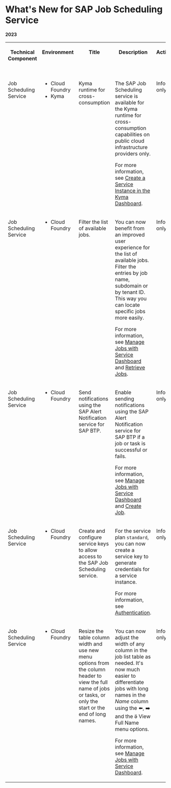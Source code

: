 <!-- loio35dd2f8d1060419f896169b928dc590f -->

<link rel="stylesheet" type="text/css" href="../css/sap-icons.css"/>

# What's New for SAP Job Scheduling Service 





**2023**


<table>
<tr>
<th valign="top">

Technical Component

</th>
<th valign="top">

Environment

</th>
<th valign="top">

Title

</th>
<th valign="top">

Description

</th>
<th valign="top">

Action

</th>
<th valign="top">

Lifecycle

</th>
<th valign="top">

Type

</th>
<th valign="top">

Line of Business

</th>
<th valign="top">

Modular Business Process

</th>
<th valign="top">

Product

</th>
<th valign="top">

Latest Revision

</th>
<th valign="top">

Available as of

</th>
</tr>
<tr>
<td valign="top">

Job Scheduling Service

</td>
<td valign="top">

-   Cloud Foundry
-   Kyma



</td>
<td valign="top">

Kyma runtime for cross-consumption

</td>
<td valign="top">

The SAP Job Scheduling service is available for the Kyma runtime for cross-consumption capabilities on public cloud infrastructure providers only.

For more information, see [Create a Service Instance in the Kyma Dashboard](../create-a-service-instance-in-the-kyma-dashboard-224a49a.md).

</td>
<td valign="top">

Info only

</td>
<td valign="top">



</td>
<td valign="top">

New

</td>
<td valign="top">

Technology

</td>
<td valign="top">

Not applicable

</td>
<td valign="top">

 

</td>
<td valign="top">



</td>
<td valign="top">

2023-08-24

</td>
</tr>
<tr>
<td valign="top">

Job Scheduling Service

</td>
<td valign="top">

-   Cloud Foundry



</td>
<td valign="top">

Filter the list of available jobs.

</td>
<td valign="top">

You can now benefit from an improved user experience for the list of available jobs. Filter the entries by job name, subdomain or by tenant ID. This way you can locate specific jobs more easily.

For more information, see [Manage Jobs with Service Dashboard](../40---Using-JOB-SCHDULR-TITLE/manage-jobs-with-service-dashboard-132fd06.md) and [Retrieve Jobs](../40---Using-JOB-SCHDULR-TITLE/retrieve-jobs-b4d3719.md).

</td>
<td valign="top">

Info only

</td>
<td valign="top">



</td>
<td valign="top">

New

</td>
<td valign="top">

Technology

</td>
<td valign="top">

Not applicable

</td>
<td valign="top">

 

</td>
<td valign="top">



</td>
<td valign="top">

2023-07-13

</td>
</tr>
<tr>
<td valign="top">

Job Scheduling Service

</td>
<td valign="top">

-   Cloud Foundry



</td>
<td valign="top">

Send notifications using the SAP Alert Notification service for SAP BTP.

</td>
<td valign="top">

Enable sending notifications using the SAP Alert Notification service for SAP BTP if a job or task is successful or fails.

For more information, see [Manage Jobs with Service Dashboard](../40---Using-JOB-SCHDULR-TITLE/manage-jobs-with-service-dashboard-132fd06.md) and [Create Job](../40---Using-JOB-SCHDULR-TITLE/create-job-2c1ecb6.md).

</td>
<td valign="top">

Info only

</td>
<td valign="top">



</td>
<td valign="top">

New

</td>
<td valign="top">

Technology

</td>
<td valign="top">

Not applicable

</td>
<td valign="top">

 

</td>
<td valign="top">



</td>
<td valign="top">

2023-05-18

</td>
</tr>
<tr>
<td valign="top">

Job Scheduling Service

</td>
<td valign="top">

-   Cloud Foundry



</td>
<td valign="top">

Create and configure service keys to allow access to the SAP Job Scheduling service.

</td>
<td valign="top">

For the service plan `standard`, you can now create a service key to generate credentials for a service instance.

For more information, see [Authentication](../40---Using-JOB-SCHDULR-TITLE/authentication-5dca60b.md).

</td>
<td valign="top">

Info only

</td>
<td valign="top">



</td>
<td valign="top">

New

</td>
<td valign="top">

Technology

</td>
<td valign="top">

Not applicable

</td>
<td valign="top">

 

</td>
<td valign="top">



</td>
<td valign="top">

2023-05-18

</td>
</tr>
<tr>
<td valign="top">

Job Scheduling Service

</td>
<td valign="top">

-   Cloud Foundry



</td>
<td valign="top">

Resize the table column width and use new menu options from the column header to view the full name of jobs or tasks, or only the start or the end of long names.

</td>
<td valign="top">

You can now adjust the width of any column in the job list table as needed. It's now much easier to differentiate jobs with long names in the *Name* column using the :arrow_left:, :arrow_right: and the <span class="SAP-icons-V5"></span> View Full Name menu options.

For more information, see [Manage Jobs with Service Dashboard](../40---Using-JOB-SCHDULR-TITLE/manage-jobs-with-service-dashboard-132fd06.md).

</td>
<td valign="top">

Info only

</td>
<td valign="top">



</td>
<td valign="top">

New

</td>
<td valign="top">

Technology

</td>
<td valign="top">

Not applicable

</td>
<td valign="top">

 

</td>
<td valign="top">



</td>
<td valign="top">

2023-02-09

</td>
</tr>
</table>

